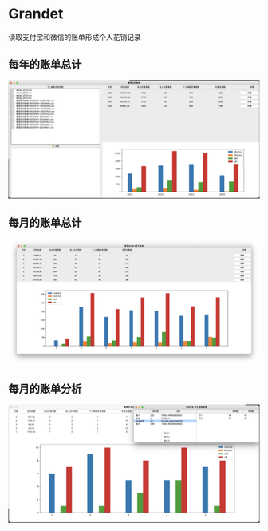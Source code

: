 # Grandet


读取支付宝和微信的账单形成个人花销记录


## 每年的账单总计

![img](./images/index_01.png)

## 每月的账单总计

![img](./images/index_02.png)

## 每月的账单分析

![img](./images/index_03.png)
